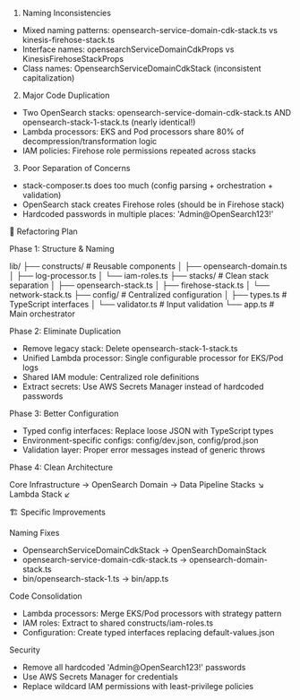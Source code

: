   1. Naming Inconsistencies

  - Mixed naming patterns: opensearch-service-domain-cdk-stack.ts vs kinesis-firehose-stack.ts
  - Interface names: opensearchServiceDomainCdkProps vs KinesisFirehoseStackProps
  - Class names: OpensearchServiceDomainCdkStack (inconsistent capitalization)

  2. Major Code Duplication

  - Two OpenSearch stacks: opensearch-service-domain-cdk-stack.ts AND opensearch-stack-1-stack.ts (nearly identical!)
  - Lambda processors: EKS and Pod processors share 80% of decompression/transformation logic
  - IAM policies: Firehose role permissions repeated across stacks

  3. Poor Separation of Concerns

  - stack-composer.ts does too much (config parsing + orchestration + validation)
  - OpenSearch stack creates Firehose roles (should be in Firehose stack)
  - Hardcoded passwords in multiple places: 'Admin@OpenSearch123!'

  🎯 Refactoring Plan

  Phase 1: Structure & Naming

  lib/
  ├── constructs/           # Reusable components
  │   ├── opensearch-domain.ts
  │   ├── log-processor.ts
  │   └── iam-roles.ts
  ├── stacks/              # Clean stack separation
  │   ├── opensearch-stack.ts
  │   ├── firehose-stack.ts
  │   └── network-stack.ts
  ├── config/              # Centralized configuration
  │   ├── types.ts         # TypeScript interfaces
  │   └── validator.ts     # Input validation
  └── app.ts               # Main orchestrator

  Phase 2: Eliminate Duplication

  - Remove legacy stack: Delete opensearch-stack-1-stack.ts
  - Unified Lambda processor: Single configurable processor for EKS/Pod logs
  - Shared IAM module: Centralized role definitions
  - Extract secrets: Use AWS Secrets Manager instead of hardcoded passwords

  Phase 3: Better Configuration

  - Typed config interfaces: Replace loose JSON with TypeScript types
  - Environment-specific configs: config/dev.json, config/prod.json
  - Validation layer: Proper error messages instead of generic throws

  Phase 4: Clean Architecture

  Core Infrastructure → OpenSearch Domain → Data Pipeline Stacks
                                          ↘ Lambda Stack ↙

  🏗️ Specific Improvements

  Naming Fixes

  - OpensearchServiceDomainCdkStack → OpenSearchDomainStack
  - opensearch-service-domain-cdk-stack.ts → opensearch-domain-stack.ts
  - bin/opensearch-stack-1.ts → bin/app.ts

  Code Consolidation

  - Lambda processors: Merge EKS/Pod processors with strategy pattern
  - IAM roles: Extract to shared constructs/iam-roles.ts
  - Configuration: Create typed interfaces replacing default-values.json

  Security

  - Remove all hardcoded 'Admin@OpenSearch123!' passwords
  - Use AWS Secrets Manager for credentials
  - Replace wildcard IAM permissions with least-privilege policies


